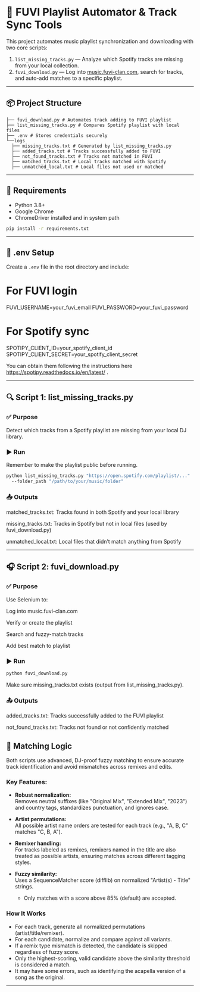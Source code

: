 # 🎵 FUVI Playlist Automator & Track Sync Tools

This project automates music playlist synchronization and downloading with two core scripts:

1. `list_missing_tracks.py` — Analyze which Spotify tracks are missing from your local collection.
2. `fuvi_download.py` — Log into [music.fuvi-clan.com](https://music.fuvi-clan.com), search for tracks, and auto-add matches to a specific playlist.

---

## 📦 Project Structure

```text
├── fuvi_download.py # Automates track adding to FUVI playlist
├── list_missing_tracks.py # Compares Spotify playlist with local files
├── .env # Stores credentials securely
└──logs
  ├── missing_tracks.txt # Generated by list_missing_tracks.py
  ├── added_tracks.txt # Tracks successfully added to FUVI
  ├── not_found_tracks.txt # Tracks not matched in FUVI
  ├── matched_tracks.txt # Local tracks matched with Spotify
  ├── unmatched_local.txt # Local files not used or matched
```

---

## 🧰 Requirements

- Python 3.8+
- Google Chrome
- ChromeDriver installed and in system path

```bash
pip install -r requirements.txt
```

---

## 🔐 .env Setup

Create a `.env` file in the root directory and include:

# For FUVI login
FUVI_USERNAME=your_fuvi_email
FUVI_PASSWORD=your_fuvi_password

# For Spotify sync
SPOTIPY_CLIENT_ID=your_spotify_client_id
SPOTIPY_CLIENT_SECRET=your_spotify_client_secret

You can obtain them following the instructions here https://spotipy.readthedocs.io/en/latest/ .

---

## 🔍 Script 1: list_missing_tracks.py
### ✅ Purpose

Detect which tracks from a Spotify playlist are missing from your local DJ library.

### ▶️ Run

Remember to make the playlist public before running.

```bash
python list_missing_tracks.py "https://open.spotify.com/playlist/..."
  --folder_path "/path/to/your/music/folder"
```

### 📤 Outputs
matched_tracks.txt: Tracks found in both Spotify and your local library

missing_tracks.txt: Tracks in Spotify but not in local files (used by fuvi_download.py)

unmatched_local.txt: Local files that didn’t match anything from Spotify

---

## 🎧 Script 2: fuvi_download.py
### ✅ Purpose
Use Selenium to:

Log into music.fuvi-clan.com

Verify or create the playlist

Search and fuzzy-match tracks

Add best match to playlist

### ▶️ Run

```bash
python fuvi_download.py
```

Make sure missing_tracks.txt exists (output from list_missing_tracks.py).

### 📤 Outputs
added_tracks.txt: Tracks successfully added to the FUVI playlist

not_found_tracks.txt: Tracks not found or not confidently matched

## 🧪 Matching Logic

Both scripts use advanced, DJ-proof fuzzy matching to ensure accurate track identification and avoid mismatches across remixes and edits.

### **Key Features:**
- **Robust normalization:**  
  Removes neutral suffixes (like "Original Mix", "Extended Mix", "2023") and country tags, standardizes punctuation, and ignores case.

- **Artist permutations:**  
  All possible artist name orders are tested for each track (e.g., "A, B, C" matches "C, B, A").

- **Remixer handling:**  
  For tracks labeled as remixes, remixers named in the title are also treated as possible artists, ensuring matches across different tagging styles.

- **Fuzzy similarity:**  
  Uses a SequenceMatcher score (difflib) on normalized "Artist(s) - Title" strings.  
  - Only matches with a score above 85% (default) are accepted.

### **How It Works**
- For each track, generate all normalized permutations (artist/title/remixer).
- For each candidate, normalize and compare against all variants.
- If a remix type mismatch is detected, the candidate is skipped regardless of fuzzy score.
- Only the highest-scoring, valid candidate above the similarity threshold is considered a match.
- It may have some errors, such as identifying the acapella version of a song as the original. 

---

